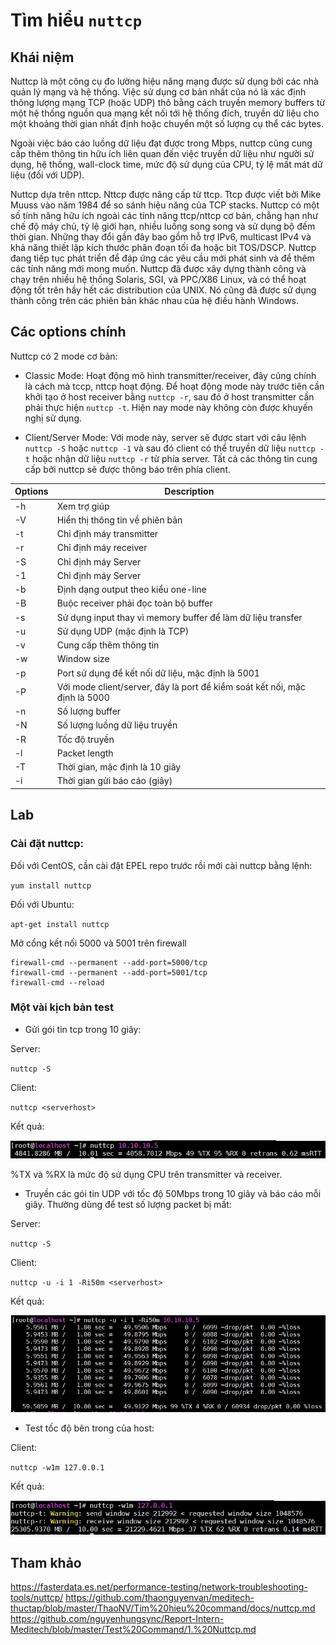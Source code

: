 # Tìm hiểu `nuttcp`

## Khái niệm

Nuttcp là một công cụ đo lường hiệu năng mạng được sử dụng bởi các nhà quản lý mạng và hệ thống. Việc sử dụng cơ bản nhất của nó là xác định thông lượng mạng TCP (hoặc UDP) thô bằng cách truyền memory buffers từ một hệ thống nguồn qua mạng kết nối tới hệ thống đích, truyền dữ liệu cho một khoảng thời gian nhất định hoặc chuyển một số lượng cụ thể các bytes.

Ngoài việc báo cáo luồng dữ liệu đạt được trong Mbps, nuttcp cũng cung cấp thêm thông tin hữu ích liên quan đến việc truyền dữ liệu như người sử dụng, hệ thống, wall-clock time, mức độ sử dụng của CPU, tỷ lệ mất mát dữ liệu (đối với UDP).

Nuttcp dựa trên nttcp. Nttcp được nâng cấp từ ttcp. Ttcp được viết bởi Mike Muuss vào năm 1984 để so sánh hiệu năng của TCP stacks. Nuttcp có một số tính năng hữu ích ngoài các tính năng ttcp/nttcp cơ bản, chẳng hạn như chế độ máy chủ, tỷ lệ giới hạn, nhiều luồng song song và sử dụng bộ đếm thời gian. Những thay đổi gần đây bao gồm hỗ trợ IPv6, multicast IPv4 và khả năng thiết lập kích thước phân đoạn tối đa hoặc bit TOS/DSCP. Nuttcp đang tiếp tục phát triển để đáp ứng các yêu cầu mới phát sinh và để thêm các tính năng mới mong muốn. Nuttcp đã được xây dựng thành công và chạy trên nhiều hệ thống Solaris, SGI, và PPC/X86 Linux, và có thể hoạt động tốt trên hầy hết các distribution của UNIX. Nó cũng đã được sử dụng thành công trên các phiên bản khác nhau của hệ điều hành Windows.

## Các options chính

Nuttcp có 2 mode cơ bản:

- Classic Mode: Hoạt động mô hình transmitter/receiver, đây cũng chính là cách mà tccp, nttcp hoạt động. Để hoạt động mode này trước tiên cần khởi tạo ở host receiver bằng `nuttcp -r`, sau đó ở host transmitter cần phải thực hiện `nuttcp -t`. Hiện nay mode này không còn được khuyến nghị sử dụng.

- Client/Server Mode: Với mode này, server sẽ được start với câu lệnh `nuttcp -S` hoặc `nuttcp -1` và sau đó client có thể truyền dữ liệu `nuttcp -t` hoặc nhận dữ liệu `nuttcp -r` từ phía server. Tất cả các thông tin cung cấp bởi nuttcp sẽ được thông báo trên phía client.

| Options | Description |
|---------|-------------|
| -h | Xem trợ giúp |
| -V | Hiển thị thông tin về phiên bản |
| -t | Chỉ định máy transmitter |
| -r | Chỉ định máy receiver |
| -S | Chỉ định máy Server |
| -1 | Chỉ định máy Server |
| -b | Định dạng output theo kiểu one-line |
| -B | Buộc receiver phải đọc toàn bộ buffer |
| -s | Sử dụng input thay vì memory buffer để làm dữ liệu transfer |
| -u | Sử dụng UDP (mặc định là TCP) |
| -v | Cung cấp thêm thông tin |
| -w | Window size |
| -p | Port sử dụng để kết nối dữ liệu, mặc định là 5001 |
| -P | Với mode client/server, đây là port để kiểm soát kết nối, mặc định là 5000 |
| -n | Số lượng buffer |
| -N | Số lượng luồng dữ liệu truyền |
| -R | Tốc độ truyền |
| -l | Packet length |
| -T | Thời gian, mặc định là 10 giây |
| -i | Thời gian gửi báo cáo (giây) |

## Lab

### Cài đặt nuttcp:

Đối với CentOS, cần cài đặt EPEL repo trước rồi mới cài nuttcp bằng lệnh:

`yum install nuttcp` 

Đối với Ubuntu:

`apt-get install nuttcp`

Mở cổng kết nối 5000 và 5001 trên firewall

```
firewall-cmd --permanent --add-port=5000/tcp 
firewall-cmd --permanent --add-port=5001/tcp 
firewall-cmd --reload
```

### Một vài kịch bản test

- Gửi gói tin tcp trong 10 giây:

Server:

`nuttcp -S`

Client:

`nuttcp <serverhost>`

Kết quả:

<img src="img/34.jpg">

%TX và %RX là mức độ sử dụng CPU trên transmitter và receiver.

- Truyền các gói tin UDP với tốc độ 50Mbps trong 10 giây và báo cáo mỗi giây. Thường dùng để test số lượng packet bị mất:

Server:

`nuttcp -S`

Client:

`nuttcp -u -i 1 -Ri50m <serverhost>`

Kết quả:

<img src="img/35.jpg">

- Test tốc độ bên trong của host:

Client:

`nuttcp -w1m 127.0.0.1`

Kết quả:

<img src="img/36.jpg">

## Tham khảo

https://fasterdata.es.net/performance-testing/network-troubleshooting-tools/nuttcp/
https://github.com/thaonguyenvan/meditech-thuctap/blob/master/ThaoNV/Tim%20hieu%20command/docs/nuttcp.md
https://github.com/nguyenhungsync/Report-Intern-Meditech/blob/master/Test%20Command/1.%20Nuttcp.md